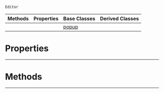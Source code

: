  `Editor`

|Methods|Properties|Base Classes|Derived Classes|
|---|---|---|---|
| | |[popup](https://github.com/zeroengineteam/ZeroDocs/blob/master/code_reference/class_reference/popup.markdown)| |


 #  Properties


---  
 #  Methods


---  
 

 